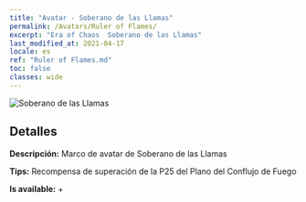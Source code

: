 ```yaml
---
title: "Avatar - Soberano de las Llamas"
permalink: /Avatars/Ruler of Flames/
excerpt: "Era of Chaos  Soberano de las Llamas"
last_modified_at: 2021-04-17
locale: es
ref: "Ruler of Flames.md"
toc: false
classes: wide
---
```

 ![Soberano de las Llamas](/images/a/avatarFrame_39.png)

## Detalles

 **Descripción:** Marco de avatar de Soberano de las Llamas 

 **Tips:** Recompensa de superación de la P25 del Plano del Conflujo de Fuego 

 **Is available:**  + 

